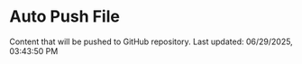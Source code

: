 # Auto Push File

Content that will be pushed to GitHub repository.
Last updated: 06/29/2025, 03:43:50 PM